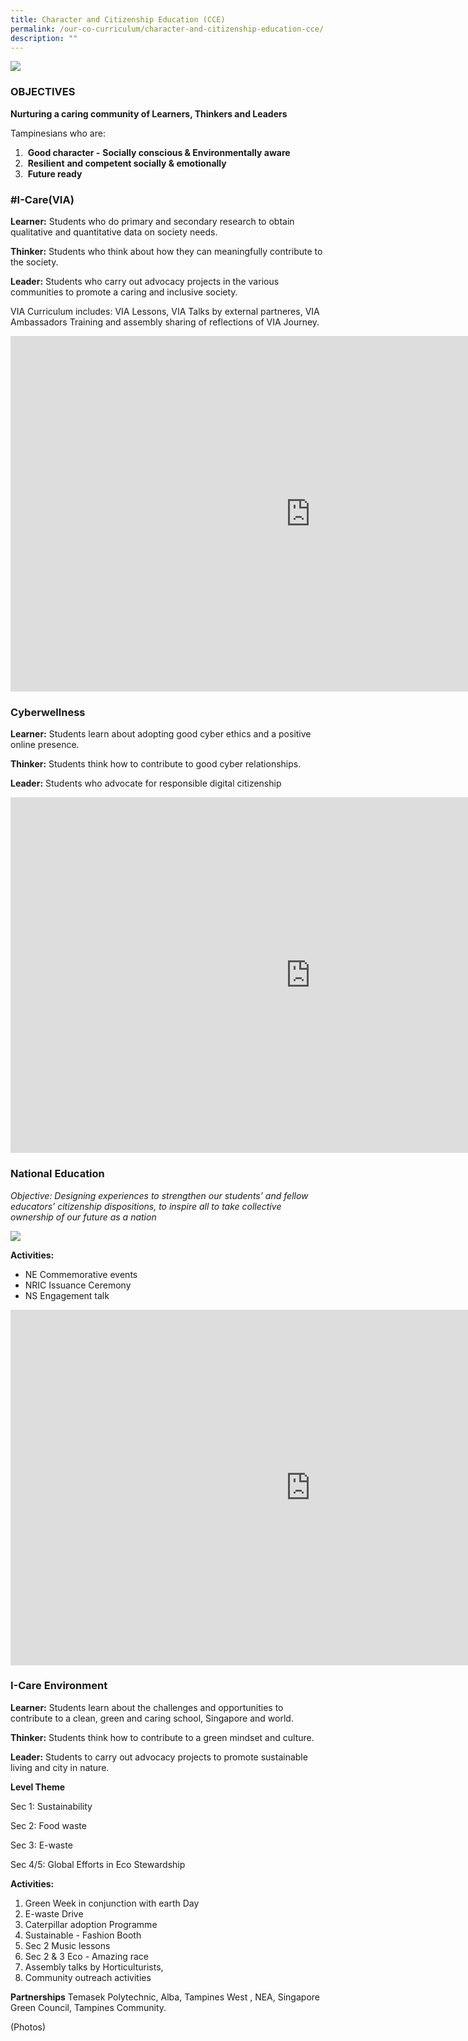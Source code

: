 ```yaml
---
title: Character and Citizenship Education (CCE)
permalink: /our-co-curriculum/character-and-citizenship-education-cce/
description: ""
---
```

<img src="/images/cce%20logo.png" style="max-width: 70%">

### OBJECTIVES

**Nurturing a caring community of Learners, Thinkers and Leaders**

Tampinesians who are:

1.  &nbsp;**Good character -**&nbsp;**Socially conscious &amp; Environmentally aware**&nbsp;
2.  &nbsp;**Resilient**&nbsp;**and competent socially &amp; emotionally**
3.  &nbsp;**Future ready**

###  #I-Care(VIA)

**Learner:**&nbsp;Students who do primary and secondary research to obtain qualitative and quantitative data on society needs.

**Thinker:**&nbsp;Students who think about how they can meaningfully contribute to the society.

**Leader:**&nbsp;Students who carry out advocacy projects in the various communities to promote a caring and inclusive society.

VIA Curriculum includes: VIA Lessons, VIA Talks by external partneres, VIA Ambassadors Training and assembly sharing of reflections of VIA Journey.

<iframe src="https://docs.google.com/presentation/d/e/2PACX-1vTeOqsChKhBpAj6UKVoe0iWUFnBgQVOb4F8cn-1JppelV6QA55QKsNxedS0S04DF0ClltjRJJk9_AtW/embed?start=true&amp;loop=true&amp;delayms=3000" frameborder="0" width="960" height="569" allowfullscreen="true"></iframe>

### Cyberwellness

**Learner:**&nbsp;Students learn about adopting good cyber ethics and a positive online presence.

**Thinker:**&nbsp;Students think how to contribute to good cyber relationships.

**Leader:**&nbsp;Students&nbsp;who advocate for responsible digital citizenship

<iframe allowfullscreen="true" height="569" width="960" frameborder="0" src="https://docs.google.com/presentation/d/e/2PACX-1vQsetsQcQrOaIoki1BZq_roaMvLhSi9YIoi7k31Qf6kr2qWuBgjWqFKigyt1_qJArkXJoRmN5vCI5A0/embed?start=true&amp;loop=true&amp;delayms=3000"></iframe>

### National Education

*Objective: Designing experiences to strengthen our students’ and fellow educators’&nbsp;citizenship dispositions,&nbsp;to inspire all to take collective ownership of our future as a nation*

![](/images/ne%20key%20dispositions.png)


**Activities:**

- NE Commemorative events
- NRIC Issuance Ceremony
- NS Engagement talk

<iframe src="https://docs.google.com/presentation/d/e/2PACX-1vTwC6l9g5B96OBN0SNLuemg7ZOx5JUTPqYFYYBDu1CBVGHN9Xs_lKMOf9gZzzkUGOuf98jddvkcRMTw/embed?start=true&amp;loop=true&amp;delayms=3000" frameborder="0" width="960" height="569" allowfullscreen="true"></iframe>

### I-Care Environment

**Learner:**&nbsp;Students learn about the challenges and opportunities to contribute to a clean, green and caring school, Singapore and world.

**Thinker:**&nbsp;Students think how to contribute to a green mindset and culture.

**Leader:**&nbsp;Students to carry out advocacy projects to promote sustainable living and city in nature.

**Level Theme**

Sec 1: Sustainability

Sec 2: Food waste

Sec 3: E-waste

Sec 4/5: Global Efforts in Eco Stewardship

**Activities:**

1. Green Week in conjunction with earth Day
2. E-waste Drive
3. Caterpillar adoption Programme
4. Sustainable - Fashion Booth
5. Sec 2 Music lessons
6. Sec 2 &amp; 3 Eco - Amazing race
7. Assembly talks by Horticulturists,
8. Community outreach activities

**Partnerships**
Temasek Polytechnic, Alba, Tampines West , NEA, Singapore Green Council, Tampines Community.

(Photos)